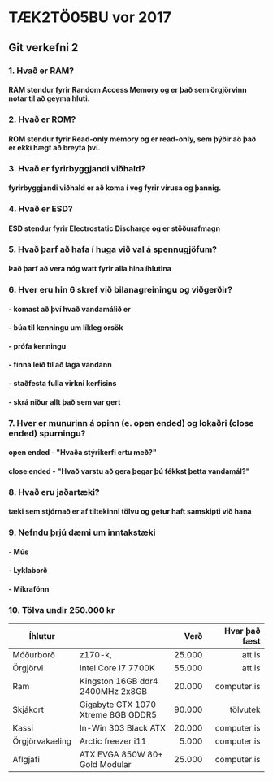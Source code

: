 # TÆK2TÖ05BU vor 2017
## Git verkefni 2

### 1. Hvað er RAM?
#### RAM stendur fyrir Random Access Memory og er það sem örgjörvinn notar til að geyma hluti.
### 2. Hvað er ROM?
#### ROM stendur fyrir Read-only memory og er read-only, sem þýðir að það er ekki hægt að breyta því.
### 3. Hvað er fyrirbyggjandi viðhald?
#### fyrirbyggjandi viðhald er að koma í veg fyrir vírusa og þannig.
### 4. Hvað er ESD?
#### ESD stendur fyrir Electrostatic Discharge og er stöðurafmagn
### 5. Hvað þarf að hafa í huga við val á spennugjöfum?
#### Það þarf að vera nóg watt fyrir alla hina íhlutina
### 6. Hver eru hin 6 skref við bilanagreiningu og viðgerðir?
#### - komast að því hvað vandamálið er
#### - búa til kenningu um líkleg orsök
#### - prófa kenningu
#### - finna leið til að laga vandann
#### - staðfesta fulla virkni kerfisins
#### - skrá niður allt það sem var gert
### 7. Hver er munurinn á opinn (e. open ended) og lokaðri (close ended) spurningu?
#### open ended - "Hvaða stýrikerfi ertu með?"
#### close ended - "Hvað varstu að gera þegar þú fékkst þetta vandamál?"
### 8. Hvað eru jaðartæki?
#### tæki sem stjórnað er af tiltekinni tölvu og getur haft samskipti við hana
### 9. Nefndu þrjú dæmi um inntakstæki
#### - Mús
#### - Lyklaborð
#### - Míkrafónn
### 10. Tölva undir 250.000 kr
|Íhlutur  	| 					|Verð  |Hvar það fæst|
|-------------- |:--------------------------------------| ----:| -----------:|
|Móðurborð	|z170-k, 				|25.000|att.is       |
|Örgjörvi 	|Intel Core I7 7700K 			|55.000|att.is       |
|Ram	  	|Kingston 16GB ddr4 2400MHz 2x8GB	|20.000|computer.is  |
|Skjákort 	|Gigabyte GTX 1070 Xtreme 8GB GDDR5 	|90.000|tölvutek     |
|Kassi    	|In-Win 303 Black ATX			|20.000|computer.is  |
|Örgjörvakæling |Arctic freezer i11			|5.000 |computer.is  |
|Aflgjafi	|ATX EVGA 850W 80+ Gold Modular		|25.000|computer.is  |
